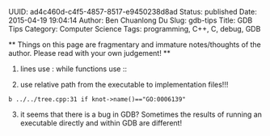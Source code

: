 UUID: ad4c460d-c4f5-4857-8517-e9450238d8ad
Status: published
Date: 2015-04-19 19:04:14
Author: Ben Chuanlong Du
Slug: gdb-tips
Title: GDB Tips
Category: Computer Science
Tags: programming, C++, C, debug, GDB

**
Things on this page are
fragmentary and immature notes/thoughts of the author.
Please read with your own judgement!
**

1. lines use : while functions use ::

2. use relative path from the executable to implementation files!!!
```GDB
b ../../tree.cpp:31 if knot->name()=="GO:0006139"
```
3. it seems that there is a bug in GDB? 
Sometimes the results of running an executable directly and within GDB are different!
